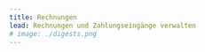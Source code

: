 ```yaml
---
title: Rechnungen
lead: Rechnungen und Zahlungseingänge verwalten
# image: ./digests.png
---
```




